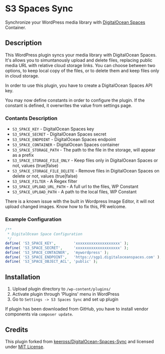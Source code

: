# S3 Spaces Sync

Synchronize your WordPress media library with [DigitalOcean Spaces](https://www.digitalocean.com/?refcode=5c4f2a9f0908) Container.

## Description

This WordPress plugin syncs your media library with DigitalOcean Spaces. It's allows you
to simuntanously upload and delete files, replacing public media URL with relative cloud
storage links. You can choose between two options, to keep local copy of the files, or to
delete them and keep files only in cloud storage.

In order to use this plugin, you have to create a DigitalOcean Spaces API key.

You may now define constants in order to configure the plugin. If the constant is defined,
it overwrites the value from settings page.

### Contants Description

- `S3_SPACE_KEY` - DigitalOcean Spaces key
- `S3_SPACE_SECRET` - DigitalOcean Spaces secret
- `S3_SPACE_ENDPOINT` - DigitalOcean Spaces endpoint
- `S3_SPACE_CONTAINER` - DigitalOcean Spaces container
- `S3_SPACE_STORAGE_PATH` - The path to the file in the storage, will appear as a prefix
- `S3_SPACE_STORAGE_FILE_ONLY` - Keep files only in DigitalOcean Spaces or not, values (true|false)
- `S3_SPACE_STORAGE_FILE_DELETE` - Remove files in DigitalOcean Spaces on delete or not, values (true|false)
- `S3_SPACE_FILTER` - A Regex filter
- `S3_SPACE_UPLOAD_URL_PATH` - A full url to the files, WP Constant
- `S3_SPACE_UPLOAD_PATH` - A path to the local files, WP Constant

There is a known issue with the built in Wordpress Image Editor, it will not upload changed images.
Know how to fix this, PR welcome.

### Example Configuration

```php
/**
 * DigitalOcean Space Configuration
 */
define( 'S3_SPACE_KEY',        'xxxxxxxxxxxxxxxxxxxx' );
define( 'S3_SPACE_SECRET',     'xxxxxxxxxxxxxxxxxxxx' );
define( 'S3_SPACE_CONTAINER',  'mywordpress' );
define( 'S3_SPACE_ENDPOINT',   'https://sgp1.digitaloceanspaces.com' );
define( 'S3_SPACE_OBJECT_ACL', 'public' );
```

## Installation

1. Upload plugin directory to `/wp-content/plugins/`
2. Activate plugin through 'Plugins' menu in WordPress
3. Go to `Settings -> S3 Spaces Sync` and set up plugin

If plugin has been downloaded from GitHub, you have to install vendor components via `composer update`.

## Credits

This plugin forked from [keeross/DigitalOcean-Spaces-Sync](https://github.com/keeross/DigitalOcean-Spaces-Sync)
and licensed under [MIT License](./license.txt).
